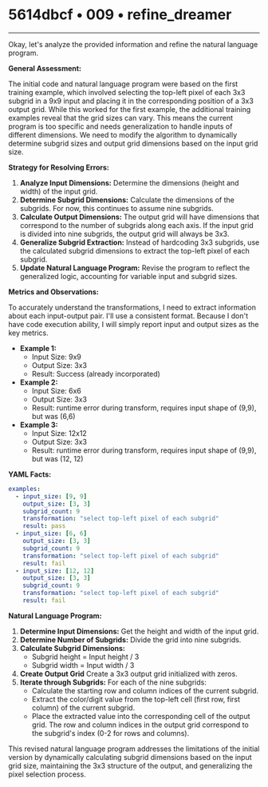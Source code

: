 # 5614dbcf • 009 • refine_dreamer

---
Okay, let's analyze the provided information and refine the natural language program.

**General Assessment:**

The initial code and natural language program were based on the first training example, which involved selecting the top-left pixel of each 3x3 subgrid in a 9x9 input and placing it in the corresponding position of a 3x3 output grid. While this worked for the first example, the additional training examples reveal that the grid sizes can vary. This means the current program is too specific and needs generalization to handle inputs of different dimensions. We need to modify the algorithm to dynamically determine subgrid sizes and output grid dimensions based on the input grid size.

**Strategy for Resolving Errors:**

1.  **Analyze Input Dimensions:** Determine the dimensions (height and width) of the input grid.
2.  **Determine Subgrid Dimensions:** Calculate the dimensions of the subgrids. For now, this continues to assume nine subgrids.
3.  **Calculate Output Dimensions:** The output grid will have dimensions that correspond to the number of subgrids along each axis. If the input grid is divided into nine subgrids, the output grid will always be 3x3.
4.  **Generalize Subgrid Extraction:** Instead of hardcoding 3x3 subgrids, use the calculated subgrid dimensions to extract the top-left pixel of each subgrid.
5.  **Update Natural Language Program:** Revise the program to reflect the generalized logic, accounting for variable input and subgrid sizes.

**Metrics and Observations:**

To accurately understand the transformations, I need to extract information about each input-output pair. I'll use a consistent format. Because I don't have code execution ability, I will simply report input and output sizes as the key metrics.

*   **Example 1:**
    *   Input Size: 9x9
    *   Output Size: 3x3
    *   Result: Success (already incorporated)
*   **Example 2:**
    *   Input Size: 6x6
    *   Output Size: 3x3
    *  Result: runtime error during transform, requires input shape of (9,9),
       but was (6,6)
*   **Example 3:**
    *   Input Size: 12x12
    *   Output Size: 3x3
    *  Result: runtime error during transform, requires input shape of (9,9),
       but was (12, 12)

**YAML Facts:**

```yaml
examples:
  - input_size: [9, 9]
    output_size: [3, 3]
    subgrid_count: 9
    transformation: "select top-left pixel of each subgrid"
    result: pass
  - input_size: [6, 6]
    output_size: [3, 3]
    subgrid_count: 9
    transformation: "select top-left pixel of each subgrid"
    result: fail
  - input_size: [12, 12]
    output_size: [3, 3]
    subgrid_count: 9
    transformation: "select top-left pixel of each subgrid"
    result: fail
```

**Natural Language Program:**

1.  **Determine Input Dimensions:** Get the height and width of the input grid.
2.  **Determine Number of Subgrids:** Divide the grid into nine subgrids.
3.  **Calculate Subgrid Dimensions:**
    *   Subgrid height = Input height / 3
    *   Subgrid width = Input width / 3
4. **Create Output Grid** Create a 3x3 output grid initialized with zeros.
5.  **Iterate through Subgrids:** For each of the nine subgrids:
    *   Calculate the starting row and column indices of the current subgrid.
    *   Extract the color/digit value from the top-left cell (first row, first column) of the current subgrid.
    *   Place the extracted value into the corresponding cell of the output grid. The row and column indices in the output grid correspond to the subgrid's index (0-2 for rows and columns).

This revised natural language program addresses the limitations of the initial version by dynamically calculating subgrid dimensions based on the input grid size, maintaining the 3x3 structure of the output, and generalizing the pixel selection process.

